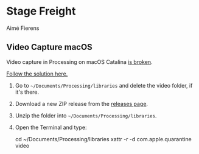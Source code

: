 # Stage Freight

Aimé Fierens


## Video Capture macOS

Video capture in Processing on macOS Catalina [is broken](https://github.com/processing/processing-video/issues/134). 

[Follow the solution here.](https://github.com/processing/processing-video/issues/134#issuecomment-550000519)

1. Go to `~/Documents/Processing/libraries` and delete the video folder, if it's there.
2. Download a new ZIP release from the [releases page](https://github.com/processing/processing-video/releases).
3. Unzip the folder into `~/Documents/Processing/libraries`.
4. Open the Terminal and type:

    cd ~/Documents/Processing/libraries
    xattr -r -d com.apple.quarantine video

